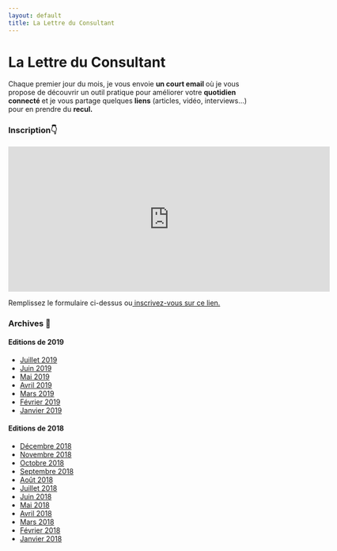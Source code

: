 ```yaml
---
layout: default
title: La Lettre du Consultant
---
```


<div class="post">
  <h1 class="pageTitle">La Lettre du Consultant</h1>

<p>Chaque premier jour du mois, je vous envoie <b> un court email </b> où je vous propose de découvrir un outil pratique pour améliorer votre <b> quotidien connecté </b> et je vous partage quelques <b>liens</b> (articles, vidéo, interviews...) pour en prendre du <b>recul.</b></p> 

<h3> Inscription👇</h3> 
<p> <center>
<iframe src="https://landing.mailerlite.com/webforms/landing/r0j5n1" style="border: none; width: 650px; height: 293px;"></iframe>
</center>
</p>

<p> Remplissez le formulaire ci-dessus ou<a href="https://www.subscribepage.com/lettreduconsultant"> inscrivez-vous sur ce lien.</a> </p>

<h3> Archives 📅 </h3> 
	
<h4> Editions de 2019 </h4>
<ul>
	<li> <a href="https://preview.mailerlite.com/t8w0e6"> Juillet 2019 </a> </li>
	<li> <a href="https://preview.mailerlite.com/a3p0o1"> Juin 2019 </a> </li>
	<li> <a href="https://preview.mailerlite.com/f2y3h0"> Mai 2019 </a> </li>
	<li> <a href="https://preview.mailerlite.com/u4x6c2"> Avril 2019 </a></li>
	<li> <a href="https://preview.mailerlite.com/i3b3r0"> Mars 2019 </a></li>
	<li> <a href="https://preview.mailerlite.com/a9c8v5"> Février 2019 </a> </li>
	<li> <a href="https://preview.mailerlite.com/h7b7o0"> Janvier 2019 </a></li>
	</ul>	

<h4> Editions de 2018 </h4>
<ul>
	<li> <a href="https://preview.mailerlite.com/h4d7m2"> Décembre 2018 </a></li>
	<li> <a href="https://preview.mailerlite.com/g4s7b6"> Novembre 2018 </a></li>
	<li> <a href="https://preview.mailerlite.com/o5u9i0"> Octobre 2018 </a></li>
	<li> <a href="https://preview.mailerlite.com/p8p2s0"> Septembre 2018 </a></li>
	<li> <a href="https://preview.mailerlite.com/f6h7x7"> Août 2018 </a></li>
	<li> <a href="https://preview.mailerlite.com/o3n6m0"> Juillet 2018 </a></li>
	<li> <a href="https://preview.mailerlite.com/j5o2k9"> Juin 2018 </a></li>
	<li> <a href="https://preview.mailerlite.com/p7y5s4"> Mai 2018 </a> </li>
	<li> <a href="https://preview.mailerlite.com/q8i3x0"> Avril 2018 </a></li>
	<li> <a href="https://tinyletter.com/lettreduconsultant/letters/la-lettre-du-consultant-mars-2018"> Mars 2018</a></li>
	<li> <a href="https://tinyletter.com/lettreduconsultant/letters/la-lettre-du-consultant-f-vrier-2018"> Février 2018 </a></li>
	<li> <a href="https://tinyletter.com/lettreduconsultant/letters/la-lettre-du-consultant-janvier-2018"> Janvier 2018 </a></li>
</ul>



</div>